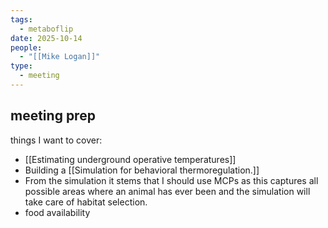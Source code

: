 ```yaml
---
tags:
  - metaboflip
date: 2025-10-14
people:
  - "[[Mike Logan]]"
type:
  - meeting
---
```

## meeting prep
things I want to cover:
- [[Estimating underground operative temperatures]]
- Building a [[Simulation for behavioral thermoregulation.]]
- From the simulation it stems that I should use MCPs as this captures all possible areas where an animal has ever been and the simulation will take care of habitat selection. 
- food availability 
